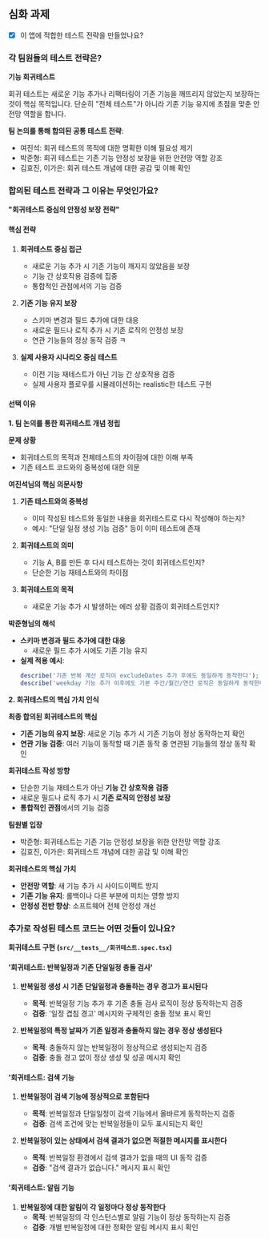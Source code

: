 ## 심화 과제

- [x] 이 앱에 적합한 테스트 전략을 만들었나요?

### 각 팀원들의 테스트 전략은?

**기능 회귀테스트**

회귀 테스트는 새로운 기능 추가나 리팩터링이 기존 기능을 깨뜨리지 않았는지 보장하는 것이 핵심 목적입니다. 단순히 "전체 테스트"가 아니라 기존 기능 유지에 초점을 맞춘 안전망 역할을 합니다.

**팀 논의를 통해 합의된 공통 테스트 전략**:

- 여진석: 회귀 테스트의 목적에 대한 명확한 이해 필요성 제기
- 박준형: 회귀 테스트는 기존 기능 안정성 보장을 위한 안전망 역할 강조
- 김효진, 이가은: 회귀 테스트 개념에 대한 공감 및 이해 확인

### 합의된 테스트 전략과 그 이유는 무엇인가요?

**"회귀테스트 중심의 안정성 보장 전략"**

#### 핵심 전략

1. **회귀테스트 중심 접근**

   - 새로운 기능 추가 시 기존 기능이 깨지지 않았음을 보장
   - 기능 간 상호작용 검증에 집중
   - 통합적인 관점에서의 기능 검증

2. **기존 기능 유지 보장**

   - 스키마 변경과 필드 추가에 대한 대응
   - 새로운 필드나 로직 추가 시 기존 로직의 안정성 보장
   - 연관 기능들의 정상 동작 검증
     ㅋ

3. **실제 사용자 시나리오 중심 테스트**
   - 이전 기능 재테스트가 아닌 기능 간 상호작용 검증
   - 실제 사용자 플로우를 시뮬레이션하는 realistic한 테스트 구현

#### 선택 이유

**1. 팀 논의를 통한 회귀테스트 개념 정립**

**문제 상황**

- 회귀테스트의 목적과 전체테스트의 차이점에 대한 이해 부족
- 기존 테스트 코드와의 중복성에 대한 의문

**여진석님의 핵심 의문사항**

1. **기존 테스트와의 중복성**

   - 이미 작성된 테스트와 동일한 내용을 회귀테스트로 다시 작성해야 하는지?
   - 예시: "단일 일정 생성 기능 검증" 등이 이미 테스트에 존재

2. **회귀테스트의 의미**

   - 기능 A, B를 만든 후 다시 테스트하는 것이 회귀테스트인지?
   - 단순한 기능 재테스트와의 차이점

3. **회귀테스트의 목적**
   - 새로운 기능 추가 시 발생하는 에러 상황 검증이 회귀테스트인지?

**박준형님의 해석**

- **스키마 변경과 필드 추가에 대한 대응**
  - 새로운 필드 추가 시에도 기존 기능 유지
- **실제 적용 예시**:
  ```javascript
  describe('기존 반복 계산 로직이 excludeDates 추가 후에도 동일하게 동작한다');
  describe('weekday 기능 추가 이후에도 기본 주간/월간/연간 로직은 동일하게 동작한다');
  ```

**2. 회귀테스트의 핵심 가치 인식**

**최종 합의된 회귀테스트의 핵심**

- **기존 기능의 유지 보장**: 새로운 기능 추가 시 기존 기능이 정상 동작하는지 확인
- **연관 기능 검증**: 여러 기능이 동작할 때 기존 동작 중 연관된 기능들의 정상 동작 확인

**회귀테스트 작성 방향**

- 단순한 기능 재테스트가 아닌 **기능 간 상호작용 검증**
- 새로운 필드나 로직 추가 시 **기존 로직의 안정성 보장**
- **통합적인 관점**에서의 기능 검증

**팀원별 입장**

- 박준형: 회귀테스트는 기존 기능 안정성 보장을 위한 안전망 역할 강조
- 김효진, 이가은: 회귀테스트 개념에 대한 공감 및 이해 확인

**회귀테스트의 핵심 가치**

- **안전망 역할**: 새 기능 추가 시 사이드이펙트 방지
- **기존 기능 유지**: 롤백이나 다른 부분에 미치는 영향 방지
- **안정성 전반 향상**: 소프트웨어 전체 안정성 개선

### 추가로 작성된 테스트 코드는 어떤 것들이 있나요?

**회귀테스트 구현 (`src/__tests__/회귀테스트.spec.tsx`)**

#### '회귀테스트: 반복일정과 기존 단일일정 충돌 검사'

1. **반복일정 생성 시 기존 단일일정과 충돌하는 경우 경고가 표시된다**

   - **목적**: 반복일정 기능 추가 후 기존 충돌 검사 로직이 정상 동작하는지 검증
   - **검증**: '일정 겹침 경고' 메시지와 구체적인 충돌 정보 표시 확인

2. **반복일정의 특정 날짜가 기존 일정과 충돌하지 않는 경우 정상 생성된다**

   - **목적**: 충돌하지 않는 반복일정이 정상적으로 생성되는지 검증
   - **검증**: 충돌 경고 없이 정상 생성 및 성공 메시지 확인

#### '회귀테스트: 검색 기능

1. **반복일정이 검색 기능에 정상적으로 포함된다**

   - **목적**: 반복일정과 단일일정이 검색 기능에서 올바르게 동작하는지 검증
   - **검증**: 검색 조건에 맞는 반복일정들이 모두 표시되는지 확인

2. **반복일정이 있는 상태에서 검색 결과가 없으면 적절한 메시지를 표시한다**

   - **목적**: 반복일정 환경에서 검색 결과가 없을 때의 UI 동작 검증
   - **검증**: "검색 결과가 없습니다." 메시지 표시 확인

#### '회귀테스트: 알림 기능

1. **반복일정에 대한 알림이 각 일정마다 정상 동작한다**
   - **목적**: 반복일정의 각 인스턴스별로 알림 기능이 정상 동작하는지 검증
   - **검증**: 개별 반복일정에 대한 정확한 알림 메시지 표시 확인
